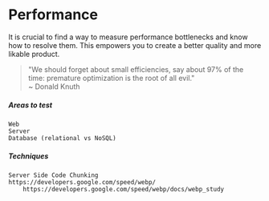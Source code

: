 # Performance

It is crucial to find a way to measure performance bottlenecks and know how to resolve them. This empowers you to create a better quality and more likable product.

> "We should forget about small efficiencies, say about 97% of the time: premature optimization is the root of all evil."  
> ~ Donald Knuth

##### Areas to test

```
Web
Server
Database (relational vs NoSQL)
```

##### Techniques

```
Server Side Code Chunking
https://developers.google.com/speed/webp/
    https://developers.google.com/speed/webp/docs/webp_study
```



